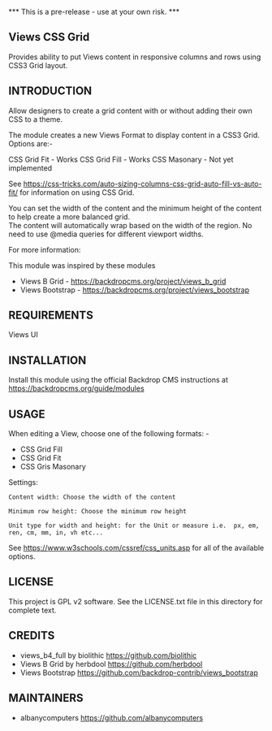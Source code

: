 *** This is a pre-release - use at your own risk. ***


Views CSS Grid
------------------------

Provides ability to put Views content in responsive columns and rows using CSS3 Grid layout.

INTRODUCTION
------------

Allow designers to create a grid content with or without adding their own CSS to a theme.

The module creates a new Views Format to display content in a CSS3 Grid.  
Options are:-

CSS Grid Fit - Works
CSS Grid Fill - Works
CSS Masonary - Not yet implemented

See https://css-tricks.com/auto-sizing-columns-css-grid-auto-fill-vs-auto-fit/ for information on using CSS Grid.


You can set the width of the content and the minimum height of the content to help create a more balanced grid.  
The content will automatically wrap based on the width of the region.  No need to use @media queries for different viewport widths.


For more information:

This module was inspired by these modules
 - Views B Grid - https://backdropcms.org/project/views_b_grid
 - Views Bootstrap - https://backdropcms.org/project/views_bootstrap


REQUIREMENTS
------------

Views UI


INSTALLATION
------------

Install this module using the official Backdrop CMS instructions at https://backdropcms.org/guide/modules


USAGE
-----

When editing a View, choose one of the following formats: -

 - CSS Grid Fill
 - CSS Grid Fit
 - CSS Gris Masonary

Settings: 

    Content width: Choose the width of the content

    Minimum row height: Choose the minimum row height

    Unit type for width and height: for the Unit or measure i.e.  px, em, ren, cm, mm, in, vh etc...

See https://www.w3schools.com/cssref/css_units.asp for all of the available options.

LICENSE
-------

This project is GPL v2 software. See the LICENSE.txt file in this directory for complete text.

CREDITS
-----------

 - views_b4_full by biolithic <https://github.com/biolithic>
 - Views B Grid by herbdool https://github.com/herbdool
 - Views Bootstrap https://github.com/backdrop-contrib/views_bootstrap

MAINTAINERS
-----------

 - albanycomputers <https://github.com/albanycomputers>

